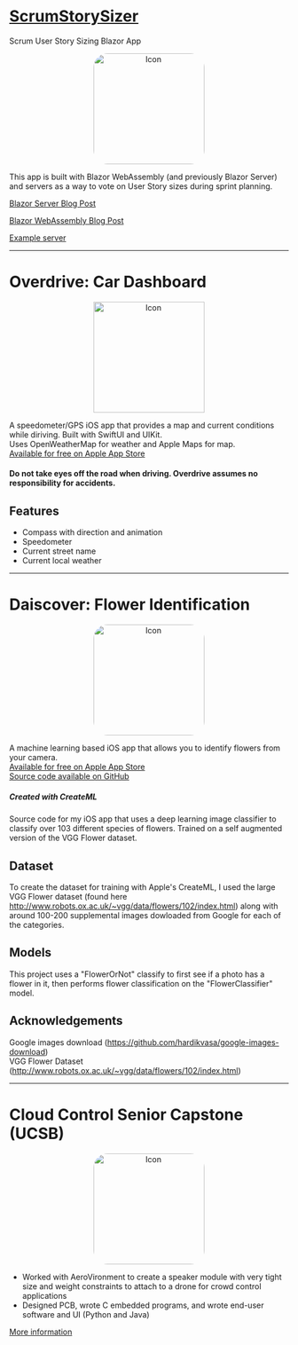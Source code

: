 # [ScrumStorySizer](https://github.com/reedptaylor/ScrumStorySizer)

Scrum User Story Sizing Blazor App

<p align="center">
<img src="/images/scrum.png" width="200" style="border-radius: 25px;" title="Icon">
</p>

This app is built with Blazor WebAssembly (and previously Blazor Server) and servers as a way to vote on User Story sizes during sprint planning.

[Blazor Server Blog Post](/posts/new-project-scrum)

[Blazor WebAssembly Blog Post](/posts/new-project-scrum-wa)

[Example server](https://scrum.reedtaylor.org)

---

# Overdrive: Car Dashboard

<p align="center">
<img src="/images/overdrive.png" width="200" title="Icon">
</p>

A speedometer/GPS iOS app that provides a map and current conditions while diriving. Built with SwiftUI and UIKit.\
Uses OpenWeatherMap for weather and Apple Maps for map.\
[Available for free on Apple App Store](https://apps.apple.com/us/app/overdrive-car-dashboard/id1479640453)

#### Do not take eyes off the road when driving. Overdrive assumes no responsibility for accidents.

## Features
* Compass with direction and animation
* Speedometer
* Current street name
* Current local weather

---

# Daiscover: Flower Identification

<p align="center">
<img src="/images/daiscover.png" width="200" style="border-radius: 25px;" title="Icon">
</p>

A machine learning based iOS app that allows you to identify flowers from your camera.\
[Available for free on Apple App Store](https://apps.apple.com/us/app/daiscover/id1424132072)\
[Source code available on GitHub](https://github.com/reedptaylor/Daiscover-Flower-Identification)

##### Created with CreateML  
Source code for my iOS app that uses a deep learning image classifier to classify over 103 different species of flowers. Trained on a self augmented version of the VGG Flower dataset.

## Dataset
To create the dataset for training with Apple's CreateML, I used the large VGG Flower dataset (found here http://www.robots.ox.ac.uk/~vgg/data/flowers/102/index.html) along with around 100-200 supplemental images dowloaded from Google for each of the categories.

## Models
This project uses a "FlowerOrNot" classify to first see if a photo has a flower in it, then performs flower classification on the "FlowerClassifier" model.

## Acknowledgements
Google images download (https://github.com/hardikvasa/google-images-download)  
VGG Flower Dataset (http://www.robots.ox.ac.uk/~vgg/data/flowers/102/index.html)

---

# Cloud Control Senior Capstone (UCSB)

<p align="center">
<img src="/images/cloudcontrol.png" width="200" style="border-radius: 25px;" title="Icon">
</p>

* Worked with AeroVironment to create a speaker module with very tight size and weight constraints to attach to a drone for crowd control applications
* Designed PCB, wrote C embedded programs, and wrote end-user software and UI (Python and Java)

[More information](https://sites.google.com/view/ucsbcloudcontrol/home)

